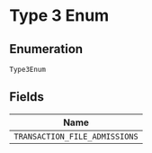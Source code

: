 
# Type 3 Enum

## Enumeration

`Type3Enum`

## Fields

| Name |
|  --- |
| `TRANSACTION_FILE_ADMISSIONS` |

